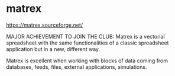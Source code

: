 # matrex

https://matrex.sourceforge.net/

MAJOR ACHIEVEMENT TO JOIN THE CLUB: Matrex is a vectorial spreadsheet with the same functionalities of a classic spreadsheet application but in a new, different way. 

Matrex is excellent when working with blocks of data coming from databases, feeds, files, external applications, simulations. 
